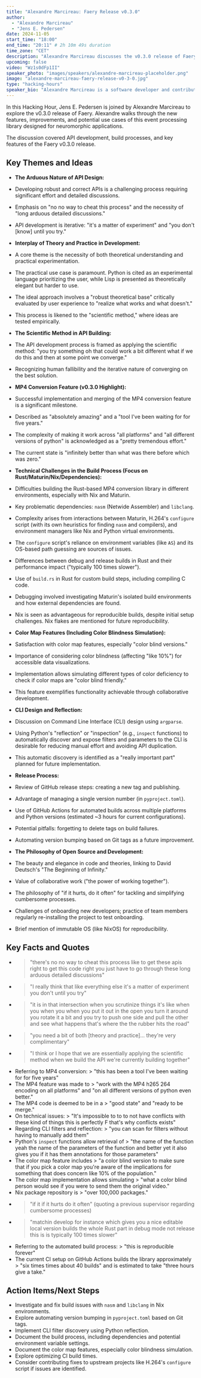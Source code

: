```yaml
---
title: "Alexandre Marcireau: Faery Release v0.3.0"
author:
  - "Alexandre Marcireau"
  - "Jens E. Pedersen"
date: 2024-11-05
start_time: "18:00"
end_time: "20:11" # 2h 10m 49s duration
time_zone: "CET"
description: "Alexandre Marcireau discusses the v0.3.0 release of Faery, an event processing library, in this Hacking Hour session."
upcoming: false
video: "Wz1s0dFp1II"
speaker_photo: "images/speakers/alexandre-marcireau-placeholder.png"
image: "alexandre-marcireau-faery-release-v0-3-0.jpg"
type: "hacking-hours"
speaker_bio: "Alexandre Marcireau is a software developer and contributor in the neuromorphic computing space, known for his work on the Faery event processing library."
---
```


In this Hacking Hour, Jens E. Pedersen is joined by Alexandre Marcireau to explore the v0.3.0 release of Faery. Alexandre walks through the new features, improvements, and potential use cases of this event processing library designed for neuromorphic applications.

The discussion covered API development, build processes, and key features of the Faery v0.3.0 release.

## Key Themes and Ideas

*   **The Arduous Nature of API Design:**
  *   Developing robust and correct APIs is a challenging process requiring significant effort and detailed discussions.
  *   Emphasis on "no no way to cheat this process" and the necessity of "long arduous detailed discussions."
  *   API development is iterative: "it's a matter of experiment" and "you don't [know] until you try."

*   **Interplay of Theory and Practice in Development:**
  *   A core theme is the necessity of both theoretical understanding and practical experimentation.
  *   The practical use case is paramount. Python is cited as an experimental language prioritizing the user, while Lisp is presented as theoretically elegant but harder to use.
  *   The ideal approach involves a "robust theoretical base" critically evaluated by user experience to "realize what works and what doesn't."
  *   This process is likened to the "scientific method," where ideas are tested empirically.

*   **The Scientific Method in API Building:**
  *   The API development process is framed as applying the scientific method: "you try something oh that could work a bit different what if we do this and then at some point we converge."
  *   Recognizing human fallibility and the iterative nature of converging on the best solution.

*   **MP4 Conversion Feature (v0.3.0 Highlight):**
  *   Successful implementation and merging of the MP4 conversion feature is a significant milestone.
  *   Described as "absolutely amazing" and a "tool I've been waiting for for five years."
  *   The complexity of making it work across "all platforms" and "all different versions of python" is acknowledged as a "pretty tremendous effort."
  *   The current state is "infinitely better than what was there before which was zero."

*   **Technical Challenges in the Build Process (Focus on Rust/Maturin/Nix/Dependencies):**
  *   Difficulties building the Rust-based MP4 conversion library in different environments, especially with Nix and Maturin.
  *   Key problematic dependencies: `nasm` (Netwide Assembler) and `libclang`.
  *   Complexity arises from interactions between Maturin, H.264's `configure` script (with its own heuristics for finding `nasm` and compilers), and environment managers like Nix and Python virtual environments.
  *   The `configure` script's reliance on environment variables (like `AS`) and its OS-based path guessing are sources of issues.
  *   Differences between debug and release builds in Rust and their performance impact ("typically 100 times slower").
  *   Use of `build.rs` in Rust for custom build steps, including compiling C code.
  *   Debugging involved investigating Maturin's isolated build environments and how external dependencies are found.
  *   Nix is seen as advantageous for reproducible builds, despite initial setup challenges. Nix flakes are mentioned for future reproducibility.

*   **Color Map Features (Including Color Blindness Simulation):**
  *   Satisfaction with color map features, especially "color blind versions."
  *   Importance of considering color blindness (affecting "like 10%") for accessible data visualizations.
  *   Implementation allows simulating different types of color deficiency to check if color maps are "color blind friendly."
  *   This feature exemplifies functionality achievable through collaborative development.

*   **CLI Design and Reflection:**
  *   Discussion on Command Line Interface (CLI) design using `argparse`.
  *   Using Python's "reflection" or "inspection" (e.g., `inspect` functions) to automatically discover and expose filters and parameters to the CLI is desirable for reducing manual effort and avoiding API duplication.
  *   This automatic discovery is identified as a "really important part" planned for future implementation.

*   **Release Process:**
  *   Review of GitHub release steps: creating a new tag and publishing.
  *   Advantage of managing a single version number (in `pyproject.toml`).
  *   Use of GitHub Actions for automated builds across multiple platforms and Python versions (estimated ~3 hours for current configurations).
  *   Potential pitfalls: forgetting to delete tags on build failures.
  *   Automating version bumping based on Git tags as a future improvement.

*   **The Philosophy of Open Source and Development:**
  *   The beauty and elegance in code and theories, linking to David Deutsch's "The Beginning of Infinity."
  *   Value of collaborative work ("the power of working together").
  *   The philosophy of "if it hurts, do it often" for tackling and simplifying cumbersome processes.
  *   Challenges of onboarding new developers; practice of team members regularly re-installing the project to test onboarding.
  *   Brief mention of immutable OS (like NixOS) for reproducibility.

## Key Facts and Quotes

*   > "there's no no way to cheat this process like to get these apis right to get this code right you just have to go through these long arduous detailed discussions"
*   > "I really think that like everything else it's a matter of experiment you don't until you try"
*   > "it is in that intersection when you scrutinize things it's like when you when you when you put it out in the open you turn it around you rotate it a bit and you try to push one side and pull the other and see what happens that's where the the rubber hits the road"
*   > "you need a bit of both [theory and practice]... they're very complimentary"
*   > "I think or I hope that we are essentially applying the scientific method when we build the API we're currently building together"
*   Referring to MP4 conversion: > "this has been a tool I've been waiting for for five years"
*   The MP4 feature was made to > "work with the MP4 h265 264 encoding on all platforms" and "on all different versions of python even better."
*   The MP4 code is deemed to be in a > "good state" and "ready to be merge."
*   On technical issues: > "It's impossible to to to not have conflicts with these kind of things this is perfectly F that's why conflicts exists"
*   Regarding CLI filters and reflection: > "you can scan for filters without having to manually add them"
*   Python's `inspect` functions allow retrieval of > "the name of the function yeah the name of the parameters of the function and better yet it also gives you if it has them annotations for those parameters"
*   The color map feature includes > "a color blind version to make sure that if you pick a color map you're aware of the implications for something that does concern like 10% of the population."
*   The color map implementation allows simulating > "what a color blind person would see if you were to send them the original video."
*   Nix package repository is > "over 100,000 packages."
*   > "if it if it hurts do it often" (quoting a previous supervisor regarding cumbersome processes)
*   > "matchin develop for instance which gives you a nice editable local version builds the whole Rust part in debug mode not release this is is typically 100 times slower"
*   Referring to the automated build process: > "this is reproducible forever"
*   The current CI setup on GitHub Actions builds the library approximately > "six times times about 40 builds" and is estimated to take "three hours give a take."

## Action Items/Next Steps

*   Investigate and fix build issues with `nasm` and `libclang` in Nix environments.
*   Explore automating version bumping in `pyproject.toml` based on Git tags.
*   Implement CLI filter discovery using Python reflection.
*   Document the build process, including dependencies and potential environment variable settings.
*   Document the color map features, especially color blindness simulation.
*   Explore optimizing CI build times.
*   Consider contributing fixes to upstream projects like H.264's `configure` script if issues are identified.
